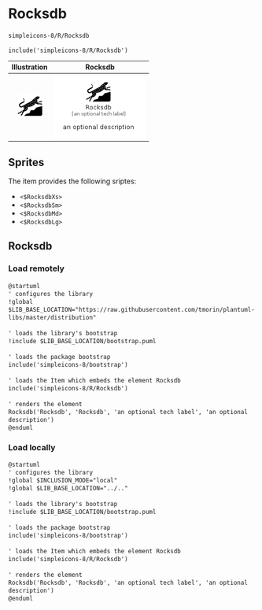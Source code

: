 # Rocksdb


```text
simpleicons-8/R/Rocksdb
```

```text
include('simpleicons-8/R/Rocksdb')
```



| Illustration | Rocksdb |
| :---: | :---: |
| ![illustration for Illustration](../../simpleicons-8/R/Rocksdb.png) | ![illustration for Rocksdb](../../simpleicons-8/R/Rocksdb.Local.png) |



## Sprites
The item provides the following sriptes:

- `<$RocksdbXs>`
- `<$RocksdbSm>`
- `<$RocksdbMd>`
- `<$RocksdbLg>`





## Rocksdb

### Load remotely
```plantuml
@startuml
' configures the library
!global $LIB_BASE_LOCATION="https://raw.githubusercontent.com/tmorin/plantuml-libs/master/distribution"

' loads the library's bootstrap
!include $LIB_BASE_LOCATION/bootstrap.puml

' loads the package bootstrap
include('simpleicons-8/bootstrap')

' loads the Item which embeds the element Rocksdb
include('simpleicons-8/R/Rocksdb')

' renders the element
Rocksdb('Rocksdb', 'Rocksdb', 'an optional tech label', 'an optional description')
@enduml
```

### Load locally
```plantuml
@startuml
' configures the library
!global $INCLUSION_MODE="local"
!global $LIB_BASE_LOCATION="../.."

' loads the library's bootstrap
!include $LIB_BASE_LOCATION/bootstrap.puml

' loads the package bootstrap
include('simpleicons-8/bootstrap')

' loads the Item which embeds the element Rocksdb
include('simpleicons-8/R/Rocksdb')

' renders the element
Rocksdb('Rocksdb', 'Rocksdb', 'an optional tech label', 'an optional description')
@enduml
```


